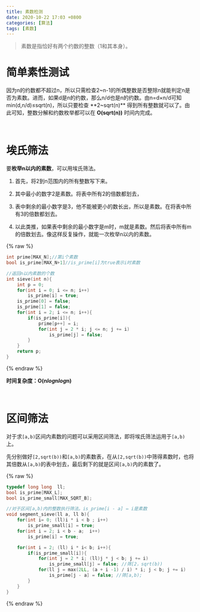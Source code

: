 ```yaml
---
title: 素数检测
date: 2020-10-22 17:03 +0800
categories: [算法]
tags: [素数]
---
```

>素数是指恰好有两个约数的整数（1和其本身）。

# 简单素性测试

因为n的约数都不超过n，所以只需检查2~n-1的所偶整数是否整除n就能判定n是否为素数。进而，如果d是n的约数，那么n/d也是n的约数。由n=d×n/d可知min(d,n/d)≤sqrt(n)，所以只要检查 **2~sqrt(n)** 得到所有整数就可以了。由此可知，整数分解和约数枚举都可以在 **O(sqrt(n))** 时间内完成。

<br/>

# 埃氏筛法

要**枚举n以内的素数**，可以用埃氏筛法。
1. 首先，将2到n范围内的所有整数写下来。

2. 其中最小的数字2是素数。将表中所有2的倍数都划去，

3. 表中剩余的最小数字是3，他不能被更小的数长出，所以是素数。在将表中所有3的倍数都划去。

4. 以此类推，如果表中剩余的最小数字是m时，m就是素数。然后将表中所有m的倍数划去。像这样反复操作，就能一次枚举n以内的素数。

{% raw %}
```cpp
int prime[MAX_N];//第i个素数
bool is_prime[MAX_N+1]//is_prime[i]为true表示i时素数

//返回n以内素数的个数
int sieve(int n){
	int p = 0;
	for(int i = 0; i <= n; i++)
		is_prime[i] = true;
	is_prime[0] = false;
	is_prime[1] = false;
	for(int i = 2; i <= n; i++){
		if(is_prime[i]){
			prime[p++] = i;
			for(int j = 2 * i; j <= n; j += i)
				is_prime[j] = false;
		}
	}
	return p;
}
```
{% endraw %}

**时间复杂度：O(n*log*n*log*n)**

<br/>

# 区间筛法

对于求`[a,b)`区间内素数的问题可以采用区间筛法，即将埃氏筛法运用于`[a,b)`上。

先分别做好`[2,sqrt(b))`和`[a,b)`的素数表，在从`[2,sqrt(b))`中筛得素数时，也将其倍数从`[a,b)`的表中划去，最后剩下的就是区间`[a,b)`内的素数了。

{% raw %}
```cpp
typedef long long  ll;
bool is_prime[MAX_L];
bool is_prime_small[MAX_SQRT_B];

//对于区间[a,b)内的整数执行筛法。is_prime[i - a] ⇔ i是素数
void segment_sieve(ll a, ll b){
	for(int i= 0; (ll)i * i < b ; i++)
		is_prime_small[i] = true;
	for(int i = 2; i < b - a;  i++)
		is_prime[i] = true;

	for(int i = 2; (ll) i * i< b; i++){
		if(is_prime_small[i]){
			for(int j = 2 * i; (ll)j * j < b; j += i)
				is_prime_small[j] = false; //筛[2，sqrt(b))
			for(ll j = max(2LL, (a + i -1) / i) * i; j < b; j += i)
				is_prime[j - a] = false; //筛[a,b);
		}
	}
}
```
{% endraw %}